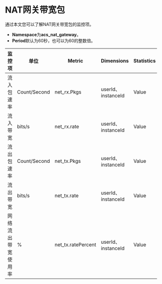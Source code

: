 # NAT网关带宽包

通过本文您可以了解NAT网关带宽包的监控项。

-   **Namespace**为**acs\_nat\_gateway**。
-   **Period**默认为60秒，也可以为60的整数倍。

|监控项|单位|Metric|Dimensions|Statistics|
|---|--|------|----------|----------|
|流入包速率|Count/Second|net\_rx.Pkgs|userId、instanceId|Value|
|流入带宽|bits/s|net\_rx.rate|userId、instanceId|Value|
|流出包速率|Count/Second|net\_tx.Pkgs|userId、instanceId|Value|
|流出带宽|bits/s|net\_tx.rate|userId、instanceId|Value|
|网络流出带宽使用率|%|net\_tx.ratePercent|userId、instanceId|Value|

